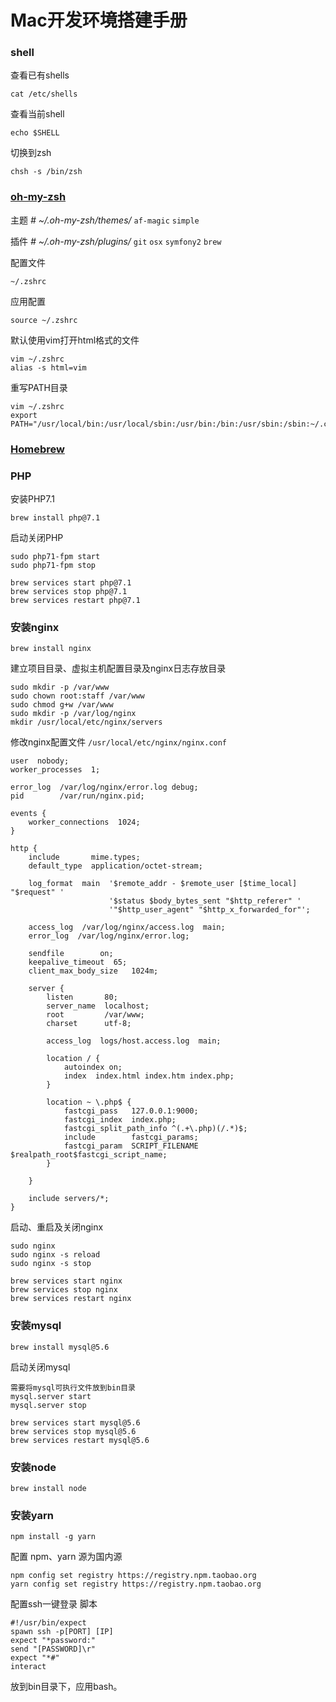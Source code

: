 # Mac开发环境搭建手册

### shell

查看已有shells
```
cat /etc/shells
```

查看当前shell
```
echo $SHELL
```

切换到zsh
```
chsh -s /bin/zsh
```

### [oh-my-zsh](ohmyz.sh)

主题 _# ~/.oh-my-zsh/themes/_
`af-magic` `simple`

插件 _# ~/.oh-my-zsh/plugins/_
`git` `osx` `symfony2` `brew`

配置文件
```
~/.zshrc
```
应用配置
```
source ~/.zshrc
```
默认使用vim打开html格式的文件
```
vim ~/.zshrc
alias -s html=vim
```
重写PATH目录
```
vim ~/.zshrc
export PATH="/usr/local/bin:/usr/local/sbin:/usr/bin:/bin:/usr/sbin:/sbin:~/.composer/vendor/bin"
```

### [Homebrew](brew.sh)

### PHP

安装PHP7.1
```
brew install php@7.1
```

启动关闭PHP
```
sudo php71-fpm start
sudo php71-fpm stop
```

```
brew services start php@7.1
brew services stop php@7.1
brew services restart php@7.1
```

### 安装nginx
```
brew install nginx
```

建立项目目录、虚拟主机配置目录及nginx日志存放目录
```
sudo mkdir -p /var/www
sudo chown root:staff /var/www
sudo chmod g+w /var/www
sudo mkdir -p /var/log/nginx
mkdir /usr/local/etc/nginx/servers
```

修改nginx配置文件 `/usr/local/etc/nginx/nginx.conf`
```
user  nobody;
worker_processes  1;

error_log  /var/log/nginx/error.log debug;
pid        /var/run/nginx.pid;

events {
    worker_connections  1024;
}

http {
    include       mime.types;
    default_type  application/octet-stream;

    log_format  main  '$remote_addr - $remote_user [$time_local] "$request" '
                      '$status $body_bytes_sent "$http_referer" '
                      '"$http_user_agent" "$http_x_forwarded_for"';

    access_log  /var/log/nginx/access.log  main;
    error_log  /var/log/nginx/error.log;

    sendfile        on;
    keepalive_timeout  65;
    client_max_body_size   1024m;

    server {
        listen       80;
        server_name  localhost;
        root         /var/www;
        charset      utf-8;

        access_log  logs/host.access.log  main;

        location / {
            autoindex on;
            index  index.html index.htm index.php;
        }

        location ~ \.php$ {
            fastcgi_pass   127.0.0.1:9000;
            fastcgi_index  index.php;
            fastcgi_split_path_info ^(.+\.php)(/.*)$;
            include        fastcgi_params;
            fastcgi_param  SCRIPT_FILENAME $realpath_root$fastcgi_script_name;
        }

    }
    
    include servers/*;
}
```

启动、重启及关闭nginx
```
sudo nginx
sudo nginx -s reload
sudo nginx -s stop
```

```
brew services start nginx
brew services stop nginx
brew services restart nginx
```

### 安装mysql
```
brew install mysql@5.6
```

启动关闭mysql
```
需要将mysql可执行文件放到bin目录
mysql.server start
mysql.server stop
```

```
brew services start mysql@5.6
brew services stop mysql@5.6
brew services restart mysql@5.6
```

### 安装node
```
brew install node
```

### 安装yarn
```
npm install -g yarn
```

配置 npm、yarn 源为国内源
```
npm config set registry https://registry.npm.taobao.org
yarn config set registry https://registry.npm.taobao.org
```

配置ssh一键登录
脚本
```
#!/usr/bin/expect
spawn ssh -p[PORT] [IP]
expect "*password:"
send "[PASSWORD]\r"
expect "*#"
interact
```
放到bin目录下，应用bash。
